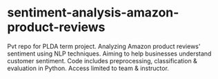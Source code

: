 # sentiment-analysis-amazon-product-reviews
Pvt repo for PLDA term project. Analyzing Amazon product reviews' sentiment using NLP techniques. Aiming to help businesses understand customer sentiment. Code includes preprocessing, classification &amp; evaluation in Python. Access limited to team &amp; instructor.
